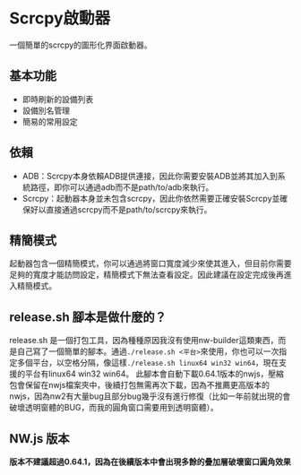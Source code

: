 # Scrcpy啟動器
一個簡單的scrcpy的圖形化界面啟動器。

## 基本功能
- 即時刷新的設備列表
- 設備別名管理
- 簡易的常用設定

## 依賴
- ADB：Scrcpy本身依賴ADB提供連接，因此你需要安裝ADB並將其加入到系統路徑，即你可以通過adb而不是path/to/adb來執行。
- Scrcpy：起動器本身並未包含scrcpy，因此你依然需要正確安裝Scrcpy並確保好以直接通過scrcpy而不是path/to/scrcpy來執行。

## 精簡模式
起動器包含一個精簡模式，你可以通過將窗口寬度減少來使其進入，但目前你需要足夠的寬度才能訪問設定，精簡模式下無法查看設定。因此建議在設定完成後再進入精簡模式。

## release.sh 腳本是做什麼的？
release.sh 是一個打包工具，因為種種原因我沒有使用nw-builder這類東西，而是自己寫了一個簡單的腳本。通過`./release.sh <平台>`來使用，你也可以一次指定多個平台，以空格分隔，像這樣`./release.sh linux64 win32 win64`，現在支援的平台有linux64 win32 win64。
此腳本會自動下載0.64.1版本的nwjs，壓縮包會保留在nwjs檔案夾中，後續打包無需再次下載，因為不推薦更高版本的nwjs，因為nw2有大量bug且部分bug幾乎沒有進行修復（比如一年前就出現的會破壞透明窗體的BUG，而我的圓角窗口需要用到透明窗體）。

## NW.js 版本
**版本不建議超過0.64.1，因為在後續版本中會出現多餘的疊加層破壞窗口圓角效果**
